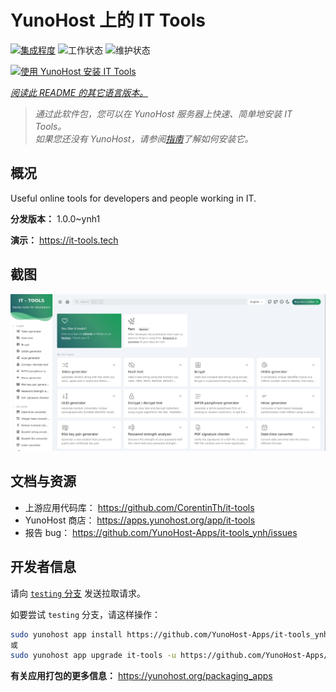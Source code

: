 <!--
注意：此 README 由 <https://github.com/YunoHost/apps/tree/master/tools/readme_generator> 自动生成
请勿手动编辑。
-->

# YunoHost 上的 IT Tools

[![集成程度](https://dash.yunohost.org/integration/it-tools.svg)](https://ci-apps.yunohost.org/ci/apps/it-tools/) ![工作状态](https://ci-apps.yunohost.org/ci/badges/it-tools.status.svg) ![维护状态](https://ci-apps.yunohost.org/ci/badges/it-tools.maintain.svg)

[![使用 YunoHost 安装 IT Tools](https://install-app.yunohost.org/install-with-yunohost.svg)](https://install-app.yunohost.org/?app=it-tools)

*[阅读此 README 的其它语言版本。](./ALL_README.md)*

> *通过此软件包，您可以在 YunoHost 服务器上快速、简单地安装 IT Tools。*  
> *如果您还没有 YunoHost，请参阅[指南](https://yunohost.org/install)了解如何安装它。*

## 概况

Useful online tools for developers and people working in IT.

**分发版本：** 1.0.0~ynh1

**演示：** <https://it-tools.tech>

## 截图

![IT Tools 的截图](./doc/screenshots/it-tools_ynh.png)

## 文档与资源

- 上游应用代码库： <https://github.com/CorentinTh/it-tools>
- YunoHost 商店： <https://apps.yunohost.org/app/it-tools>
- 报告 bug： <https://github.com/YunoHost-Apps/it-tools_ynh/issues>

## 开发者信息

请向 [`testing` 分支](https://github.com/YunoHost-Apps/it-tools_ynh/tree/testing) 发送拉取请求。

如要尝试 `testing` 分支，请这样操作：

```bash
sudo yunohost app install https://github.com/YunoHost-Apps/it-tools_ynh/tree/testing --debug
或
sudo yunohost app upgrade it-tools -u https://github.com/YunoHost-Apps/it-tools_ynh/tree/testing --debug
```

**有关应用打包的更多信息：** <https://yunohost.org/packaging_apps>
